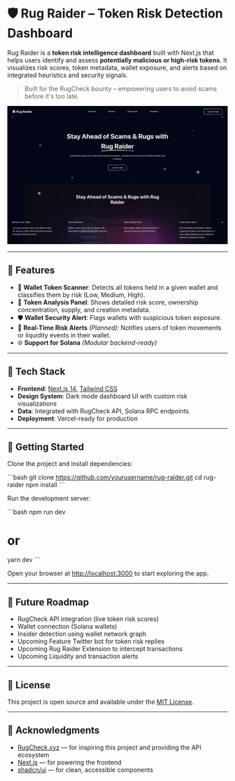 # 🛡️ Rug Raider – Token Risk Detection Dashboard

Rug Raider is a **token risk intelligence dashboard** built with Next.js that helps users identify and assess **potentially malicious or high-risk tokens**. It visualizes risk scores, token metadata, wallet exposure, and alerts based on integrated heuristics and security signals.

> Built for the RugCheck bounty – empowering users to avoid scams before it's too late.

![Rug Raider Screenshot](./public/image.png)

---

## 🚀 Features

- 🔎 **Wallet Token Scanner**: Detects all tokens held in a given wallet and classifies them by risk (Low, Medium, High).
- 🧠 **Token Analysis Panel**: Shows detailed risk score, ownership concentration, supply, and creation metadata.
- 🛡️ **Wallet Security Alert**: Flags wallets with suspicious token exposure.
- 🔔 **Real-Time Risk Alerts** *(Planned)*: Notifies users of token movements or liquidity events in their wallet.
- 🌐 **Support for Solana** *(Modular backend-ready)*

---

## 🧰 Tech Stack

- **Frontend**: [Next.js 14](https://nextjs.org), [Tailwind CSS](https://tailwindcss.com)
- **Design System**: Dark mode dashboard UI with custom risk visualizations
- **Data**: Integrated with  RugCheck API, Solana RPC endpoints
- **Deployment**: Vercel-ready for production

---

## 🧪 Getting Started

Clone the project and install dependencies:

\`\`\`bash
git clone https://github.com/yourusername/rug-raider.git
cd rug-raider
npm install
\`\`\`

Run the development server:

\`\`\`bash
npm run dev
# or
yarn dev
\`\`\`

Open your browser at [http://localhost:3000](http://localhost:3000) to start exploring the app.

---

## 🧠 Future Roadmap

- RugCheck API integration (live token risk scores)
- Wallet connection (Solana wallets)
- Insider detection using wallet network graph
- Upcoming Feature Twitter bot for token risk replies
- Upcoming Rug Raider Extension to intercept transactions 
- Upcoming Liquidity and transaction alerts

---

## 📄 License

This project is open source and available under the [MIT License](LICENSE).

---

## 🙌 Acknowledgments

- [RugCheck.xyz](https://rugcheck.xyz) — for inspiring this project and providing the API ecosystem
- [Next.js](https://nextjs.org) — for powering the frontend
- [shadcn/ui](https://ui.shadcn.com) — for clean, accessible components
